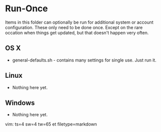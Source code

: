 # Run-Once

Items in this folder can optionally be run for additional system or account
configuration.  These only need to be done once.  Except on the
rare occation when things get updated, but that doesn't happen
very often.

## OS X

* general-defaults.sh - contains many settings for single use.  Just run it.


## Linux

* Nothing here yet.


## Windows

* Nothing here yet.


vim: ts=4 sw=4 tw=65 et filetype=markdown
